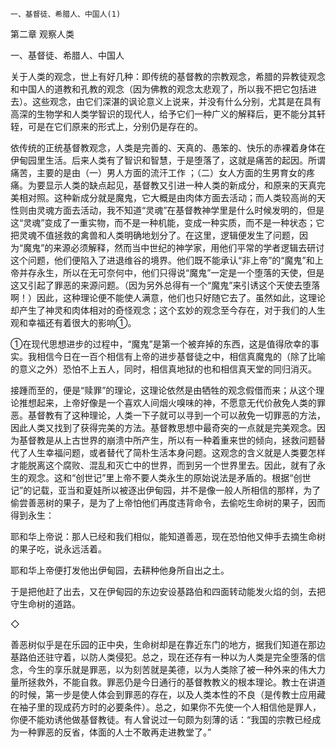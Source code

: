     一、基督徒、希腊人、中国人(1) 

   第二章 观察人类

   一、基督徒、希腊人、中国人

   关于人类的观念，世上有好几种：即传统的基督教的宗教观念，希腊的异教徒观念和中国人的道教和孔教的观念（因为佛教的观念太悲观了，所以我不把它包括进去）。这些观念，由它们深湛的讽论意义上说来，并没有什么分别，尤其是在具有高深的生物学和人类学智识的现代人，给予它们一种广义的解释后，更不能分其轩轾，可是在它们原来的形式上，分别仍是存在的。

   依传统的正统基督教观念，人类是完善的、天真的、愚笨的、快乐的赤裸着身体在伊甸园里生活。后来人类有了智识和智慧，于是堕落了，这就是痛苦的起因。所谓痛苦，主要的是由（一）男人方面的流汗工作 ；（二）女人方面的生男育女的疼痛。为要显示人类的缺点起见，基督教又引进一种人类的新成分，和原来的天真完美相对照。这种新成分就是魔鬼，它大概是由肉体方面去活动；而人类较高尚的天性则由灵魂方面去活动，我不知道“灵魂”在基督教神学里是什么时候发明的，但是这“灵魂”变成了一重实物，而不是一种机能，变成一种实质，而不是一种状态；它把灵魂不值拯救的禽兽和人类明确地划分了。在这里，逻辑便发生了问题，因为“魔鬼”的来源必须解释，然而当中世纪的神学家，用他们平常的学者逻辑去研讨这个问题，他们便陷入了进退维谷的境界。他们既不能承认“非上帝”的“魔鬼”和上帝并存永生，所以在无可奈何中，他们只得说“魔鬼”一定是一个堕落的天使，但是这又引起了罪恶的来源问题。（因为另外总得有一个“魔鬼”来引诱这个天使去堕落啊！）因此，这种理论便不能使人满意，他们也只好随它去了。虽然如此，这理论却产生了神灵和肉体相对的奇怪观念；这个玄妙的观念至今存在，对于我们的人生观和幸福还有着很大的影响①。

   ①在现代思想进步的过程中，“魔鬼”是第一个被弃掉的东西，这是值得欣幸的事实。我相信今日在一百个相信有上帝的进步基督徒之中，相信真魔鬼的（除了比喻的意义之外）恐怕不上五人，同时，相信真地狱的也和相信真天堂的同归消灭。

   接踵而至的，便是“赎罪”的理论，这理论依然是由牺牲的观念假借而来；从这个理论推想起来，上帝好像是一个喜欢人间烟火嗅味的神，不愿意无代价赦免人类的罪恶。基督教有了这种理论，人类一下子就可以寻到一个可以赦免一切罪恶的方法，因此人类又找到了获得完美的方法。基督教思想中最奇突的一点就是完美观念。因为基督教是从上古世界的崩溃中所产生，所以有一种着重来世的倾向，拯救问题替代了人生幸福问题，或者替代了简朴生活本身问题。这观念的含义就是人类要怎样才能脱离这个腐败、混乱和灭亡中的世界，而到另一个世界里去。因此，就有了永生的观念。这和“创世记”里上帝不要人类永生的原始说法是矛盾的。根据“创世记”的记载，亚当和夏娃所以被逐出伊甸园，并不是像一般人所相信的那样，为了偷尝善恶树的果子，是为了上帝怕他们再度违背命令，去偷吃生命树的果子，因而得到永生：

   耶和华上帝说：那人已经和我们相似，能知道善恶，现在恐怕他又伸手去摘生命树的果子吃，说永远活着。

   耶和华上帝便打发他出伊甸园，去耕种他身所自出之土。

   于是把他赶了出去，又在伊甸园的东边安设基路伯和四面转动能发火焰的剑，去把守生命树的道路。

   ◇

   善恶树似乎是在乐园的正中央，生命树却是在靠近东门的地方，据我们知道在那边基路伯还驻守着，以防人类侵犯。总之，现在还存有一种以为人类是完全堕落的信念，今生的享乐就是罪恶，以为刻苦就是美德，以为人类除了被一种外来的伟大力量所拯救外，不能自救。罪恶仍是今日通行的基督教教义的根本理论。教士在讲道的时候，第一步是使人体会到罪恶的存在，以及人类本性的不良（是传教士应用藏在袖子里的现成药方时的必要条件）。总之，如果你不先使一个人相信他是罪人，你便不能劝诱他做基督教徒。有人曾说过一句颇为刻薄的话：“我国的宗教已经成为一种罪恶的反省，体面的人士不敢再走进教堂了。”

